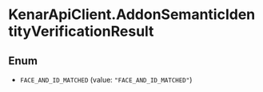 # KenarApiClient.AddonSemanticIdentityVerificationResult

## Enum


* `FACE_AND_ID_MATCHED` (value: `"FACE_AND_ID_MATCHED"`)


